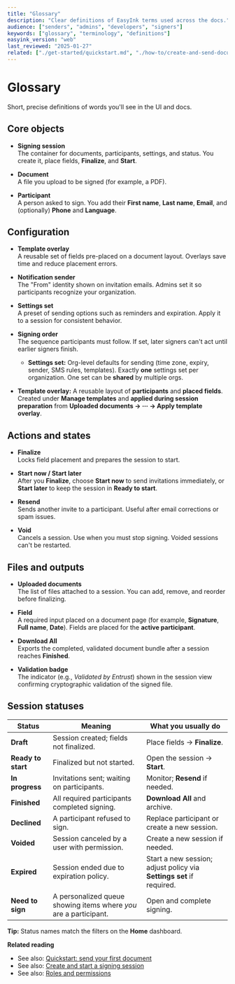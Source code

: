```yaml
---
title: "Glossary"
description: "Clear definitions of EasyInk terms used across the docs."
audience: ["senders", "admins", "developers", "signers"]
keywords: ["glossary", "terminology", "definitions"]
easyink_version: "web"
last_reviewed: "2025-01-27"
related: ["./get-started/quickstart.md", "./how-to/create-and-send-document.md", "./admin/roles-permissions.md"]
---
```


# Glossary

Short, precise definitions of words you'll see in the UI and docs.

## Core objects
- **Signing session**  
  The container for documents, participants, settings, and status. You create it, place fields, **Finalize**, and **Start**.

- **Document**  
  A file you upload to be signed (for example, a PDF).

- **Participant**  
  A person asked to sign. You add their **First name**, **Last name**, **Email**, and (optionally) **Phone** and **Language**.

## Configuration
- **Template overlay**  
  A reusable set of fields pre-placed on a document layout. Overlays save time and reduce placement errors.

- **Notification sender**  
  The "From" identity shown on invitation emails. Admins set it so participants recognize your organization.

- **Settings set**  
  A preset of sending options such as reminders and expiration. Apply it to a session for consistent behavior.

- **Signing order**  
  The sequence participants must follow. If set, later signers can't act until earlier signers finish.
  
  - **Settings set:** Org-level defaults for sending (time zone, expiry, sender, SMS rules, templates). Exactly **one** settings set per organization. One set can be **shared** by multiple orgs.
- **Template overlay:** A reusable layout of **participants** and **placed fields**. Created under **Manage templates** and **applied during session preparation** from **Uploaded documents → ⋯ → Apply template overlay**.


## Actions and states
- **Finalize**  
  Locks field placement and prepares the session to start.

- **Start now / Start later**  
  After you **Finalize**, choose **Start now** to send invitations immediately, or **Start later** to keep the session in **Ready to start**.

- **Resend**  
  Sends another invite to a participant. Useful after email corrections or spam issues.

- **Void**  
  Cancels a session. Use when you must stop signing. Voided sessions can't be restarted.

## Files and outputs
- **Uploaded documents**  
  The list of files attached to a session. You can add, remove, and reorder before finalizing.

- **Field**  
  A required input placed on a document page (for example, **Signature**, **Full name**, **Date**). Fields are placed for the **active participant**.

- **Download All**  
  Exports the completed, validated document bundle after a session reaches **Finished**.

- **Validation badge**  
  The indicator (e.g., *Validated by Entrust*) shown in the session view confirming cryptographic validation of the signed file.

## Session statuses

| Status | Meaning | What you usually do |
|---|---|---|
| **Draft** | Session created; fields not finalized. | Place fields → **Finalize**. |
| **Ready to start** | Finalized but not started. | Open the session → **Start**. |
| **In progress** | Invitations sent; waiting on participants. | Monitor; **Resend** if needed. |
| **Finished** | All required participants completed signing. | **Download All** and archive. |
| **Declined** | A participant refused to sign. | Replace participant or create a new session. |
| **Voided** | Session canceled by a user with permission. | Create a new session if needed. |
| **Expired** | Session ended due to expiration policy. | Start a new session; adjust policy via **Settings set** if required. |
| **Need to sign** | A personalized queue showing items where *you* are a participant. | Open and complete signing. |

**Tip:** Status names match the filters on the **Home** dashboard.

**Related reading**
- See also: [Quickstart: send your first document](./get-started/quickstart.md)  
- See also: [Create and start a signing session](./how-to/create-and-send-document.md)  
- See also: [Roles and permissions](./admin/roles-permissions.md)
